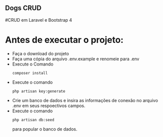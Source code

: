 ## Dogs CRUD

#CRUD em Laravel e Bootstrap 4

# Antes de executar o projeto:

- Faça o download do projeto 
- Faça uma cópia do arquivo .env.example e renomeie para .env
- Execute o Comando <pre><code>composer install </code></pre>
- Execute o comando <pre><code>php artisan key:generate </code></pre>
- Crie um banco de dados e insira as informações de conexão no arquivo .env em seus respoectivos campos.
- Execute o comando <pre><code>php artisan db:seed  </code></pre>para popular o banco de dados.




